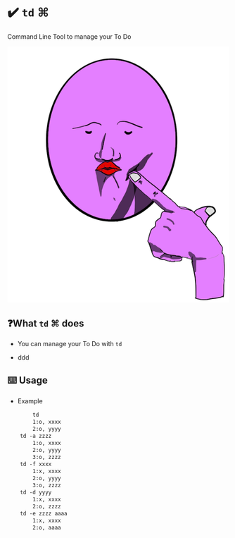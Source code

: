 # ✔️ `td` ⌘
Command Line Tool to manage your To Do 


![logo](https://github.com/Jinmaro/td/blob/main/IMG_0334.PNG)

## ❓What `td` ⌘ does
* You can manage your To Do with `td`
- ddd

## ⌨️ Usage
 * Example
```shell
    	td
		1:o, xxxx
		2:o, yyyy
	td -a zzzz
		1:o, xxxx
		2:o, yyyy
		3:o, zzzz
	td -f xxxx
		1:x, xxxx
		2:o, yyyy
		3:o, zzzz
	td -d yyyy
		1:x, xxxx
		2:o, zzzz
	td -e zzzz aaaa
		1:x, xxxx
		2:o, aaaa
```
